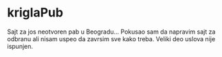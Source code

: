 # kriglaPub
Sajt za jos neotvoren pab u Beogradu...
Pokusao sam da napravim sajt za odbranu ali nisam uspeo da zavrsim sve kako treba. Veliki deo uslova nije ispunjen.
